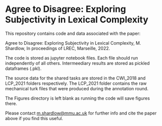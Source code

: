 # Agree to Disagree: Exploring Subjectivity in Lexical Complexity

This repository contains code and data associated with the paper:

Agree to Disagree: Exploring Subjectivity in Lexical Complexity, M. Shardlow, In proceedings of LREC, Marseille, 2022.

The code is stored as jupyter notebook files. Each file should run independently of all others. Intermeediary results are stored as pickled dataframes (.pkl).

The source data for the shared tasks are stored in the CWI_2018 and LCP_2021 folders respectively. The LCP_2021 folder contains the raw mechanical turk files that were produced during the annotation round.

The Figures directory is left blank as running the code will save figures there.

Please contact m.shardlow@mmu.ac.uk for further info and cite the paper above if you find this useful.